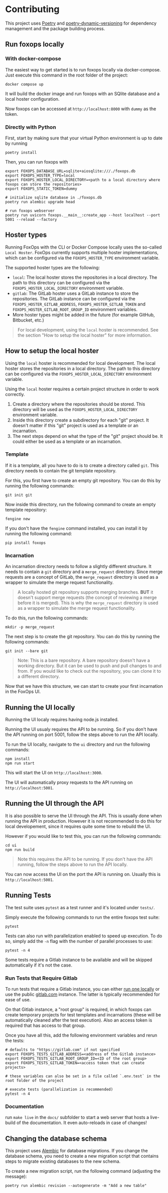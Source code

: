 # Contributing

This project uses [Poetry](https://python-poetry.org/)
and [poetry-dynamic-versioning](https://pypi.org/project/poetry-dynamic-versioning/)
for dependency management and the package building process.

## Run foxops locally

### With docker-compose

The easiest way to get started is to run foxops locally via docker-compose. Just execute this command in the root folder of the project:

```shell
docker compose up
```

It will build the docker image and run foxops with an SQlite database and a local hoster configuration.

Now foxops can be accessed at `http://localhost:8000` with `dummy` as the token.

### Directly with Python

First, start by making sure that your virtual Python environment is up to date by running

```shell
poetry install
```

Then, you can run foxops with

```shell
export FOXOPS_DATABASE_URL=sqlite+aiosqlite:///./foxops.db
export FOXOPS_HOSTER_TYPE=local
export FOXOPS_HOSTER_LOCAL_DIRECTORY=<path to a local directory where foxops can store the repositories>
export FOXOPS_STATIC_TOKEN=dummy

# initialize sqlite database in ./foxops.db
poetry run alembic upgrade head

# run foxops webserver
poetry run uvicorn foxops.__main__:create_app --host localhost --port 5001 --reload --factory
```

## Hoster types

Running FoxOps with the CLI or Docker Compose locally uses the so-called `Local Hoster`. FoxOps currently supports multiple hoster implementations, which can be configured via the `FOXOPS_HOSTER_TYPE` environment variable.

The supported hoster types are the following:

- `local`: The local hoster stores the repositories in a local directory. The path to this directory can be configured via the `FOXOPS_HOSTER_LOCAL_DIRECTORY` environment variable.
- `gitlab`: The GitLab hoster uses a GitLab instance to store the repositories. The GitLab instance can be configured via the `FOXOPS_HOSTER_GITLAB_ADDRESS`, `FOXOPS_HOSTER_GITLAB_TOKEN` and `FOXOPS_HOSTER_GITLAB_ROOT_GROUP_ID` environment variables.
- More hoster types might be added in the future (for example GitHub, Bitbucket, etc.)

> For local development, using the `local` hoster is recommended. See the section "How to setup the local hoster" for more information.

## How to setup the local hoster

Using the `local` hoster is recommended for local development. The local hoster stores the repositories in a local directory. The path to this directory can be configured via the `FOXOPS_HOSTER_LOCAL_DIRECTORY` environment variable.

Using the `local` hoster requires a certain project structure in order to work correctly.

1. Create a directory where the repositories should be stored. This directory will be used as the `FOXOPS_HOSTER_LOCAL_DIRECTORY` environment variable.
2. Inside this directory create a subdirectory for each "git" project. It doesn't matter if this "git" project is used as a template or an incarnation.
3. The next steps depend on what the type of the "git" project should be. It could either be used as a template or an incarnation.

### Template

If it is a template, all you have to do is to create a directory called `git`. This directory needs to contain the git template repository.

For this, you first have to create an empty git repository. You can do this by running the following commands:

```shell
git init git
```

Now inside this directory, run the following command to create an empty template repository:

```shell
fengine new
```

If you don't have the `fengine` command installed, you can install it by running the following command:

```shell
pip install foxops
```

### Incarnation

An incarnation directory needs to follow a slightly different structure. It needs to contain a `git` directory and a `merge_request` directory. Since merge requests are a concept of GitLab, the `merge_request` directory is used as a wrapper to simulate the merge request functionality.

> A locally hosted git repository supports merging branches. **BUT** it doesn't support merge requests (the concept of reviewing a merge before it is merged). This is why the `merge_request` directory is used as a wrapper to simulate the merge request functionality.

To do this, run the following commands:

```shell
mkdir -p merge_request
```

The next step is to create the git repository. You can do this by running the following commands:

```shell
git init --bare git
```

> Note: This is a bare repository. A bare repository doesn't have a working directory. But it can be used to push and pull changes to and from. If you would like to check out the repository, you can clone it to a different directory.

Now that we have this structure, we can start to create your first incarnation in the FoxOps UI.

## Running the UI locally
Running the UI localy requires having node.js installed. 

Running the UI usualy requires the API to be running. So if you don't have the API running on port 5001, follow the steps above to run the API locally.

To run the UI locally, navigate to the `ui` directory and run the following commands:

```shell
npm install
npm run start
```

This will start the UI on `http://localhost:3000`.

The UI will automatically proxy requests to the API running on `http://localhost:5001`.

## Running the UI through the API
It is also possible to serve the UI through the API. This is usually done when running the API in production. However it is not recommended to do this for local developement, since it requires quite some time to rebuild the UI.

However if you would like to test this, you can run the following commands:

```shell
cd ui
npm run build
```

> Note this requires the API to be running. If you don't have the API running, follow the steps above to run the API locally.

You can now access the UI on the port the API is running on. Usually this is `http://localhost:5001`.


## Running Tests

The test suite uses `pytest` as a test runner and it's located under `tests/`.

Simply execute the following commands to run the entire foxops test suite:

```shell
pytest
```

Tests can also run with parallelization enabled to speed up execution. To do so, simply add the `-n` flag with the number of parallel processes to use:

```shell
pytest -n 4
```

Some tests require a Gitlab instance to be available and will be skipped automatically if it's not the case.

### Run Tests that Require Gitlab

To run tests that require a Gitlab instance, you can either [run one locally](https://docs.gitlab.com/ee/install/docker.html) or use the public [gitlab.com](https://gitlab.com) instance. The latter is typically recommended for ease of use.

On that Gitlab instance, a "root group" is required, in which foxops can create temporary projects for test templates and incarnations (these will be automatically cleaned after the test execution). Also an access token is required that has access to that group.

Once you have all this, add the following environment variables and rerun the tests:

```shell
# defaults to "https://gitlab.com" if not specified
export FOXOPS_TESTS_GITLAB_ADDRESS=<address of the Gitlab instance>
export FOXOPS_TESTS_GITLAB_ROOT_GROUP_ID=<ID of the root group>
export FOXOPS_TESTS_GITLAB_TOKEN=<access token that can create projects>

# these variables can also be set in a file called `.env.test` in the root folder of the project

# execute tests (parallelization is recommended)
pytest -n 4
```

### Documentation

run `make live` in the `docs/` subfolder to start a web server that hosts a live-build of the documentation. It even auto-reloads in case of changes!

## Changing the database schema

This project uses [Alembic](https://alembic.sqlalchemy.org/en/latest/) for database migrations. If you change the database schema, you need to create a new migration script that contains steps to migrate existing databases to the new schema.

To create a new migration script, run the following command (adjusting the message):

```
poetry run alembic revision --autogenerate -m "Add a new table"
```
